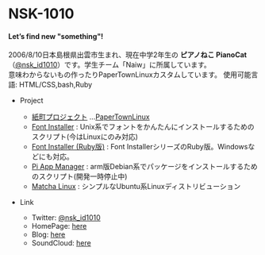 # NSK-1010

#### Let’s find new "something"!

2006/8/10日本島根県出雲市生まれ、現在中学2年生の **ピアノねこ PianoCat** （[@nsk_id1010](https://twitter.com/nsk_id1010)）です。学生チーム「Naiw」に所属しています。  
意味わからないもの作ったりPaperTownLinuxカスタムしています。
使用可能言語: HTML/CSS,bash,Ruby

- Project
  - [紙町プロジェクト](https://nsk-1010.github.io/paper-town)
    …[PaperTownLinux](https://github.com/users/NSK-1010/projects/1)
  - [Font Installer](https://github.com/users/NSK-1010/projects/2) : Unix系でフォントをかんたんにインストールするためのスクリプト(今はLinuxにのみ対応)
  - [Font Installer (Ruby版)](https://github.com/users/NSK-1010/projects/3) : Font InstallerシリーズのRuby版。Windowsなどにも対応。
  - [Pi App Manager](https://github.com/NSK-1010/pi-app-manager) : arm版Debian系でパッケージをインストールするためのスクリプト(開発一時停止中)
  - [Matcha Linux](https://nsk-1010.github.io/matcha) : シンプルなUbuntu系Linuxディストリビューション

- Link
  - Twitter: [@nsk_id1010](https://twitter.com/nsk_id1010)  
  - HomePage: [here](http://nsk-1010.github.io)
  - Blog: [here](https://nsk-1010.hatenablog.com)
  - SoundCloud: [here](https://soundcloud.com/pianocat-295049993)
